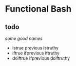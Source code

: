 # Functional Bash

## todo

_some good names_

- istrue previous istruthy
- iftrue ifprevious iftruthy
- doiftrue ifprevious doiftruthy
